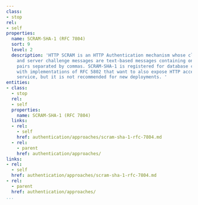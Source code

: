 ```yaml
---
class:
- stop
rel:
- self
properties:
  name: SCRAM-SHA-1 (RFC 7804)
  sort: 9
  level: 2
  description: 'HTTP SCRAM is an HTTP Authentication mechanism whose client response
    and server challenge messages are text-based messages containing one or more attribute-value
    pairs separated by commas. SCRAM-SHA-1 is registered for database compatibility
    with implementations of RFC 5802 that want to also expose HTTP access to a related
    service, but it is not recommended for new deployments. '
entities:
- class:
  - stop
  rel:
  - self
  properties:
    name: SCRAM-SHA-1 (RFC 7804)
  links:
  - rel:
    - self
    href: authentication/approaches/scram-sha-1-rfc-7804.md
  - rel:
    - parent
    href: authentication/approaches/
links:
- rel:
  - self
  href: authentication/approaches/scram-sha-1-rfc-7804.md
- rel:
  - parent
  href: authentication/approaches/
...
```

